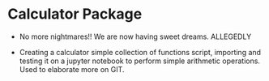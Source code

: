 # Calculator Package
* No more nightmares!! We are now having sweet dreams. ALLEGEDLY

* Creating a calculator simple collection of functions script, importing and testing it on a jupyter notebook to perform simple arithmetic operations. Used to elaborate more on GIT.
